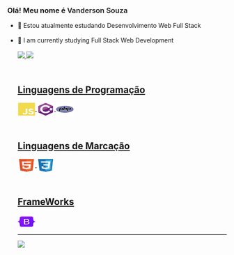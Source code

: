 ###  <h3>Olá! Meu nome é <span style="font-weight:600;">Vanderson Souza</span></h3>

- 🌱 Estou atualmente estudando Desenvolvimento Web Full Stack<br><br>
- 🌱 I am currently studying Full Stack Web Development<br><br>
  <div>
    <a href="https://github.com/Vanderson98">
    <img height="180em" src="https://github-readme-stats.vercel.app/api?username=Vanderson98&show_icons=true&theme=gruvbox&include_all_commits=true&count_private=true"/>
    <img height="180em" src="https://github-readme-stats.vercel.app/api/top-langs/?username=Vanderson98&layout=compact&langs_count=16&theme=gruvbox"/>
  </div>
  <div style="margin-top: 10px" "display: inline-block"><br>
        <h2>Linguagens de Programação</h2>
        <img align="center" alt"Vanderson_JS" height="30" width="40" src="https://raw.githubusercontent.com/devicons/devicon/master/icons/javascript/javascript-plain.svg">   
        <img align="center" alt"Vanderson_CSharp" height="30" width="40" src="https://raw.githubusercontent.com/devicons/devicon/master/icons/csharp/csharp-original.svg">
        <img align="center" alt"Vanderson_PHP" height="30" width="40" src="https://raw.githubusercontent.com/devicons/devicon/master/icons/php/php-original.svg">
  </div>
  <div style="margin-top: 10px" "display: inline-block"><br>
        <h2>Linguagens de Marcação</h2>
        <img align="center" alt"Vanderson_HTML" height="30" width="40" src="https://raw.githubusercontent.com/devicons/devicon/master/icons/html5/html5-original.svg">
        <img align="center" alt"Vanderson_CSS" height="30" width="40" src="https://raw.githubusercontent.com/devicons/devicon/master/icons/css3/css3-original.svg">      
  </div>
   <div style="margin-top: 10px" "display: inline-block"><br>
        <h2>FrameWorks</h2>        
        <img align="center" alt"Vanderson_bootstrap" height="30" width="40" src="https://raw.githubusercontent.com/devicons/devicon/master/icons/bootstrap/bootstrap-original.svg">
  </div>
  <hr>
  <div>
   <!--<a href="mailto:vansouza595@gmail.com"><img src="https://img.shields.io/badge/-Gmail-%23333?style=for-the-badge&logo=gmail&logoColor=white" target"_blank"></a>-->
    <a href="https://www.linkedin.com/in/vanderson-souza-44254a219/" target="_blank"><img src="https://img.shields.io/badge/-LinkedIn-%230077B5?style=for-the-badge&logo=linkedin&logoColor=white" target="_blank"></a>
  </div>
